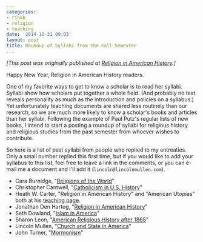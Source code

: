 ```yaml
---
categories:
- rinah
- religion
- teaching
date: '2014-12-31 09:03'
layout: post
title: Roundup of Syllabi from the Fall Semester
...
```


*[This post was originally published at [Religion in American History]().]*

Happy New Year, Religion in American History readers.

One of my favorite ways to get to know a scholar is to read her syllabi.
Syllabi show how scholars put together a whole field. (And probably no
text reveals personality as much as the introduction and policies on a
syllabus.) Yet unfortunately teaching documents are shared less
routinely than our research, so we are much more likely to know a
scholar's books and articles than her syllabi. Following the example of
Paul Putz's regular lists of new books, I intend to start a posting a
roundup of syllabi for religious history and religious studies from the
past semester from whoever wishes to contribute.

So here is a list of past syllabi from people who replied to my
entreaties. Only a small number replied this first time, but if you
would like to add your syllabus to this list, feel free to leave a link
in the comments, or you can e-mail me a document and I'll add it
(`lincoln@lincolnmullen.com`).

-   Cara Burnidge, "[Religions of the World][]"
-   Christopher Cantwell, "[Catholicism in U.S. History][]"
-   Heath W. Carter, "Religion in American History" and "American
    Utopias" both at his [teaching page][].
-   Jonathan Den Hartog, "[Religion in American History][]"
-   Seth Dowland, "[Islam in America][]"
-   Sharon Leon, "[American Religious History after 1865][]"
-   Lincoln Mullen, "[Church and State in America][]"
-   John Turner, "[Mormonism][]"

  [Religions of the World]: http://lincolnmullen.com/figures/syllabi-2015-01/burnidge.pdf
  [Catholicism in U.S. History]: http://cst150fall2012.blogspot.com/
  [teaching page]: http://heathwcarter.com/teaching/
  [Religion in American History]: http://lincolnmullen.com/figures/syllabi-2015-01/denhartog.pdf
  [Islam in America]: http://lincolnmullen.com/figures/syllabi-2015-01/dowland.pdf
  [American Religious History after 1865]: http://www.6floors.org/teaching/ARH/2014/
  [Church and State in America]: http://lincolnmullen.com/courses/church-state.2014/
  [Mormonism]: http://lincolnmullen.com/figures/syllabi-2015-01/turner.docx
